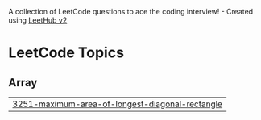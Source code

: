 A collection of LeetCode questions to ace the coding interview! - Created using [LeetHub v2](https://github.com/arunbhardwaj/LeetHub-2.0)
<!---LeetCode Topics Start-->
# LeetCode Topics
## Array
|  |
| ------- |
| [3251-maximum-area-of-longest-diagonal-rectangle](https://github.com/amit-kr-ghosh/Leetcode-Submissions/tree/master/3251-maximum-area-of-longest-diagonal-rectangle) |
<!---LeetCode Topics End-->